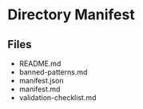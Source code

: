 # Directory Manifest

## Files

- README.md
- banned-patterns.md
- manifest.json
- manifest.md
- validation-checklist.md

